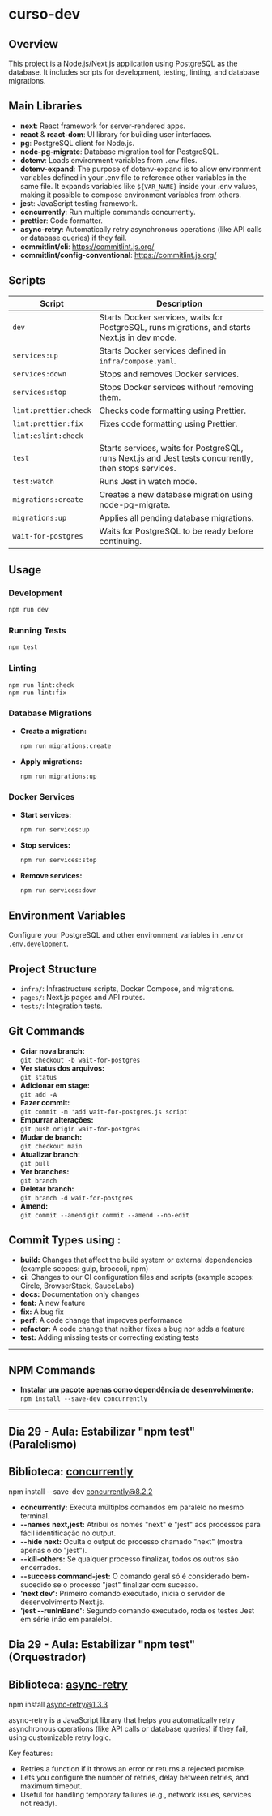 # curso-dev

## Overview

This project is a Node.js/Next.js application using PostgreSQL as the database. It includes scripts for development, testing, linting, and database migrations.

## Main Libraries

- **next**: React framework for server-rendered apps.
- **react** & **react-dom**: UI library for building user interfaces.
- **pg**: PostgreSQL client for Node.js.
- **node-pg-migrate**: Database migration tool for PostgreSQL.
- **dotenv**: Loads environment variables from `.env` files.
- **dotenv-expand**: The purpose of dotenv-expand is to allow environment variables defined in your .env file to reference other variables in the same file. It expands variables like `${VAR_NAME}` inside your .env values, making it possible to compose environment variables from others.
- **jest**: JavaScript testing framework.
- **concurrently**: Run multiple commands concurrently.
- **prettier**: Code formatter.
- **async-retry**: Automatically retry asynchronous operations (like API calls or database queries) if they fail.
- **commitlint/cli**: https://commitlint.js.org/
- **commitlint/config-conventional**: https://commitlint.js.org/

## Scripts

| Script                | Description                                                                                           |
| --------------------- | ----------------------------------------------------------------------------------------------------- |
| `dev`                 | Starts Docker services, waits for PostgreSQL, runs migrations, and starts Next.js in dev mode.        |
| `services:up`         | Starts Docker services defined in `infra/compose.yaml`.                                               |
| `services:down`       | Stops and removes Docker services.                                                                    |
| `services:stop`       | Stops Docker services without removing them.                                                          |
| `lint:prettier:check` | Checks code formatting using Prettier.                                                                |
| `lint:prettier:fix`   | Fixes code formatting using Prettier.                                                                 |
| `lint:eslint:check`   |                                                                                                       |
| `test`                | Starts services, waits for PostgreSQL, runs Next.js and Jest tests concurrently, then stops services. |
| `test:watch`          | Runs Jest in watch mode.                                                                              |
| `migrations:create`   | Creates a new database migration using node-pg-migrate.                                               |
| `migrations:up`       | Applies all pending database migrations.                                                              |
| `wait-for-postgres`   | Waits for PostgreSQL to be ready before continuing.                                                   |

## Usage

### Development

```sh
npm run dev
```

### Running Tests

```sh
npm test
```

### Linting

```sh
npm run lint:check
npm run lint:fix
```

### Database Migrations

- **Create a migration:**
  ```sh
  npm run migrations:create
  ```
- **Apply migrations:**
  ```sh
  npm run migrations:up
  ```

### Docker Services

- **Start services:**
  ```sh
  npm run services:up
  ```
- **Stop services:**
  ```sh
  npm run services:stop
  ```
- **Remove services:**
  ```sh
  npm run services:down
  ```

## Environment Variables

Configure your PostgreSQL and other environment variables in `.env` or `.env.development`.

## Project Structure

- `infra/`: Infrastructure scripts, Docker Compose, and migrations.
- `pages/`: Next.js pages and API routes.
- `tests/`: Integration tests.

## Git Commands

- **Criar nova branch:**  
  `git checkout -b wait-for-postgres`
- **Ver status dos arquivos:**  
  `git status`
- **Adicionar em stage:**  
  `git add -A`
- **Fazer commit:**  
  `git commit -m 'add wait-for-postgres.js script'`
- **Empurrar alterações:**  
  `git push origin wait-for-postgres`
- **Mudar de branch:**  
  `git checkout main`
- **Atualizar branch:**  
  `git pull`
- **Ver branches:**  
  `git branch`
- **Deletar branch:**  
  `git branch -d wait-for-postgres`
- **Amend:**  
  `git commit --amend`
  `git commit --amend --no-edit`

## Commit Types using :

- **build:** Changes that affect the build system or external dependencies (example scopes: gulp, broccoli, npm)
- **ci:** Changes to our CI configuration files and scripts (example scopes: Circle, BrowserStack, SauceLabs)
- **docs:** Documentation only changes
- **feat:** A new feature
- **fix:** A bug fix
- **perf:** A code change that improves performance
- **refactor:** A code change that neither fixes a bug nor adds a feature
- **test:** Adding missing tests or correcting existing tests

---

## NPM Commands

- **Instalar um pacote apenas como dependência de desenvolvimento:**  
  `npm install --save-dev concurrently`

---

## Dia 29 - Aula: Estabilizar "npm test" (Paralelismo)

## Biblioteca: [concurrently](https://www.npmjs.com/package/concurrently)

npm install --save-dev concurrently@8.2.2

- **concurrently:** Executa múltiplos comandos em paralelo no mesmo terminal.
- **--names next,jest:** Atribui os nomes "next" e "jest" aos processos para fácil identificação no output.
- **--hide next:** Oculta o output do processo chamado "next" (mostra apenas o do "jest").
- **--kill-others:** Se qualquer processo finalizar, todos os outros são encerrados.
- **--success command-jest:** O comando geral só é considerado bem-sucedido se o processo "jest" finalizar com sucesso.
- **'next dev':** Primeiro comando executado, inicia o servidor de desenvolvimento Next.js.
- **'jest --runInBand':** Segundo comando executado, roda os testes Jest em série (não em paralelo).

## Dia 29 - Aula: Estabilizar "npm test" (Orquestrador)

## Biblioteca: [async-retry](https://www.npmjs.com/package/async-retry)

npm install async-retry@1.3.3

async-retry is a JavaScript library that helps you automatically retry asynchronous operations (like API calls or database queries) if they fail, using customizable retry logic.

Key features:

- Retries a function if it throws an error or returns a rejected promise.
- Lets you configure the number of retries, delay between retries, and maximum timeout.
- Useful for handling temporary failures (e.g., network issues, services not ready).
